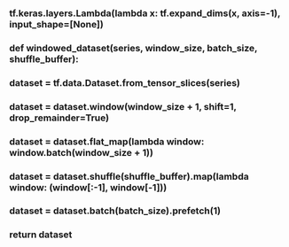 ### tf.keras.layers.Lambda(lambda x: tf.expand_dims(x, axis=-1), input_shape=[None])
### def windowed_dataset(series, window_size, batch_size, shuffle_buffer):
###  dataset = tf.data.Dataset.from_tensor_slices(series)
###  dataset = dataset.window(window_size + 1, shift=1, drop_remainder=True)
###  dataset = dataset.flat_map(lambda window: window.batch(window_size + 1))
###  dataset = dataset.shuffle(shuffle_buffer).map(lambda window: (window[:-1], window[-1]))
###  dataset = dataset.batch(batch_size).prefetch(1)
###  return dataset
